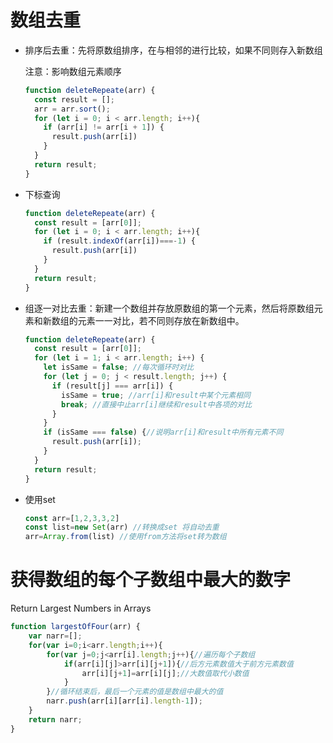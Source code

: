 # 数组去重
- 排序后去重：先将原数组排序，在与相邻的进行比较，如果不同则存入新数组

  注意：影响数组元素顺序

  ```javascript
  function deleteRepeate(arr) {
    const result = [];
    arr = arr.sort();
    for (let i = 0; i < arr.length; i++){
      if (arr[i] != arr[i + 1]) {
        result.push(arr[i])
      }
    }
    return result;
  }
  ```

- 下标查询

  ```javascript
  function deleteRepeate(arr) {
    const result = [arr[0]];
    for (let i = 0; i < arr.length; i++){
      if (result.indexOf(arr[i])===-1) {
        result.push(arr[i])
      }
    }
    return result;
  }
  ```

- 组逐一对比去重：新建一个数组并存放原数组的第一个元素，然后将原数组元素和新数组的元素一一对比，若不同则存放在新数组中。

  ```javascript
  function deleteRepeate(arr) {
    const result = [arr[0]];
    for (let i = 1; i < arr.length; i++) {
      let isSame = false; //每次循环时对比
      for (let j = 0; j < result.length; j++) {
        if (result[j] === arr[i]) {
          isSame = true; //arr[i]和result中某个元素相同
          break; //直接中止arr[i]继续和result中各项的对比
        }
      }
      if (isSame === false) {//说明arr[i]和result中所有元素不同
        result.push(arr[i]);
      }
    }
    return result;
  }
  ```

- 使用set

  ```javascript
  const arr=[1,2,3,3,2]
  const list=new Set(arr) //转换成set 将自动去重
  arr=Array.from(list) //使用from方法将set转为数组
  ```



# 获得数组的每个子数组中最大的数字

Return Largest Numbers in Arrays

```javascript
function largestOfFour(arr) {
	var narr=[];  
	for(var i=0;i<arr.length;i++){
		for(var j=0;j<arr[i].length;j++){//遍历每个子数组
			if(arr[i][j]>arr[i][j+1]){//后方元素数值大于前方元素数值
				arr[i][j+1]=arr[i][j];//大数值取代小数值
			}
		}//循环结束后，最后一个元素的值是数组中最大的值
		narr.push(arr[i][arr[i].length-1]);
	}
	return narr;
}
```